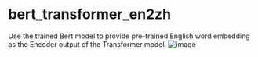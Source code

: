 # bert_transformer_en2zh
Use the trained Bert model to provide pre-trained English word embedding as the Encoder output of the Transformer model.
![image](https://raw.githubusercontent.com/wiki/rjk-git/bert_transformer_en2zh/bert_transformer.png)
